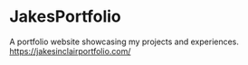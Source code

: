 # JakesPortfolio
A portfolio website showcasing my projects and experiences.
https://jakesinclairportfolio.com/
